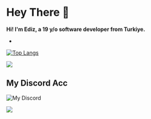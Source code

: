 # Hey There 👋 

**Hi! I'm Ediz, a 19 y/o software developer from Turkiye.**

-

[![Top Langs](https://github-readme-stats.vercel.app/api/top-langs/?username=l1ve709XXD&layout=compact&theme=radica)](https://github.com/anuraghazra/github-readme-stats)


<picture>
  <source srcset="https://skillicons.dev/icons?i=js,html,css,cpp,cs,nodejs,react,py,sqlite,vscode,linux,kali" media="(prefers-color-scheme: dark)">
  <img src="https://skillicons.dev/icons?i=js,html,css,cpp,cs,nodejs,react,py,sqlite,vscode,linux,kali">
</picture>





## My Discord Acc
![My Discord](https://lantern.rest/api/v1/users/794909914760871967?svg=1&theme=dark&borderRadius=2&hideActivity=1&hideStatus=0)

<img src="https://komarev.com/ghpvc/?username=l1ve709XXD&color=15171a">
